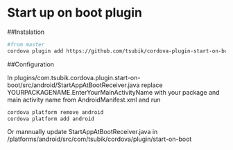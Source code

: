 Start up on boot plugin
====================

##Instalation

```bash
#from master
cordova plugin add https://github.com/tsubik/cordova-plugin-start-on-boot.git
```

##Configuration

In plugins/com.tsubik.cordova.plugin.start-on-boot/src/android/StartAppAtBootReceiver.java replace YOURPACKAGENAME.EnterYourMainActivityName with your package and main activity name from AndroidManifest.xml and run

```bash
cordova platform remove android
cordova platform add android
```

Or mannually update StartAppAtBootReceiver.java in /platforms/android/src/com/tsubik/cordova/plugin/start-on-boot
